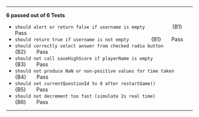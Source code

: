 
---

**6 passed out of 6 Tests**

* `should alert or return false if username is empty`              {B1}  Pass
* `should return true if username is not empty`                    {B1}  Pass
* `should correctly select answer from checked radio button`       {B2}  Pass
* `should not call saveHighScore if playerName is empty`           {B3}  Pass
* `should not produce NaN or non-positive values for time taken`   {B4}  Pass
* `should set currentQuestionId to 0 after restartGame()`          {B5}  Pass
* `should not decrement too fast (simulate 2s real time)`          {B6}  Pass

---
